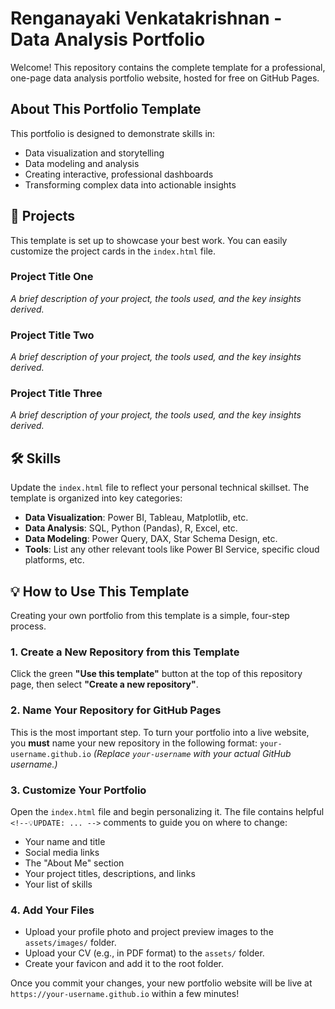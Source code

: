 # Renganayaki Venkatakrishnan - Data Analysis Portfolio

Welcome! This repository contains the complete template for a professional, one-page data analysis portfolio website, hosted for free on GitHub Pages.

## About This Portfolio Template

This portfolio is designed to demonstrate skills in:
- Data visualization and storytelling
- Data modeling and analysis
- Creating interactive, professional dashboards
- Transforming complex data into actionable insights

## 🚀 Projects

This template is set up to showcase your best work. You can easily customize the project cards in the `index.html` file.

### Project Title One
*A brief description of your project, the tools used, and the key insights derived.*

### Project Title Two
*A brief description of your project, the tools used, and the key insights derived.*

### Project Title Three
*A brief description of your project, the tools used, and the key insights derived.*


## 🛠️ Skills

Update the `index.html` file to reflect your personal technical skillset. The template is organized into key categories:

- **Data Visualization**: Power BI, Tableau, Matplotlib, etc.
- **Data Analysis**: SQL, Python (Pandas), R, Excel, etc.
- **Data Modeling**: Power Query, DAX, Star Schema Design, etc.
- **Tools**: List any other relevant tools like Power BI Service, specific cloud platforms, etc.

## 💡 How to Use This Template

Creating your own portfolio from this template is a simple, four-step process.

### 1. Create a New Repository from this Template
Click the green **"Use this template"** button at the top of this repository page, then select **"Create a new repository"**.

### 2. Name Your Repository for GitHub Pages
This is the most important step. To turn your portfolio into a live website, you **must** name your new repository in the following format:
`your-username.github.io`
*(Replace `your-username` with your actual GitHub username.)*

### 3. Customize Your Portfolio
Open the `index.html` file and begin personalizing it. The file contains helpful `<!--💡UPDATE: ... -->` comments to guide you on where to change:
- Your name and title
- Social media links
- The "About Me" section
- Your project titles, descriptions, and links
- Your list of skills

### 4. Add Your Files
- Upload your profile photo and project preview images to the `assets/images/` folder.
- Upload your CV (e.g., in PDF format) to the `assets/` folder.
- Create your favicon and add it to the root folder.

Once you commit your changes, your new portfolio website will be live at `https://your-username.github.io` within a few minutes!

